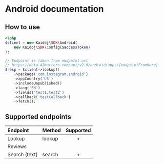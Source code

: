 # Android documentation

## How to use

```php  
<?php
$client = new Kaidoj\SDK\Android(
    new Kaidoj\SDK\Config($accessToken)
);

// Endpoint is taken from endpoint url
// https://data.42matters.com/api/v2.0/android/apps/{endpointFromHere}.json
$resp = $client->lookup()
    ->package('com.instagram.android')
    ->appCountry('US')
    ->includeUnpublished()
    ->lang('EN')
    ->fields('test1,test2')
    ->callback('testCallback')
    ->fetch();

```

## Supported endpoints

| Endpoint | Method | Supported  |
| :---     | :---  | :---: | 
| Lookup   | lookup | +    |
| Reviews  |  |     |
| Search (text) | search | +   |



